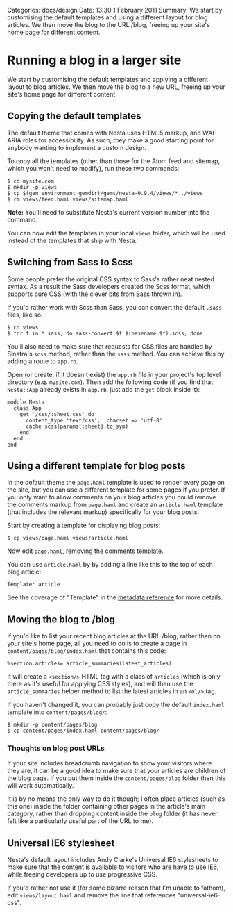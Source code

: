Categories: docs/design
Date: 13:30 1 February 2011
Summary: We start by customising the default templates and using a different layout for blog articles. We then move the blog to the URL /blog, freeing up your site's home page for different content.

# Running a blog in a larger site

We start by customising the default templates and applying a different
layout to blog articles. We then move the blog to a new URL, freeing up
your site's home page for different content.

## Copying the default templates

The default theme that comes with Nesta uses HTML5 markup, and WAI-ARIA
roles for accessibility. As such, they make a good starting point for
anybody wanting to implement a custom design.

To copy all the templates (other than those for the Atom feed and
sitemap, which you won't need to modify), run these two commands:

    $ cd mysite.com
    $ mkdir -p views
    $ cp $(gem environment gemdir)/gems/nesta-0.9.4/views/* ./views
    $ rm views/feed.haml views/sitemap.haml

**Note:** You'll need to substitute Nesta's current version number into
the command.

You can now edit the templates in your local `views` folder, which will
be used instead of the templates that ship with Nesta.

## Switching from Sass to Scss

Some people prefer the original CSS syntax to Sass's rather neat nested
syntax. As a result the Sass developers created the Scss format, which
supports pure CSS (with the clever bits from Sass thrown in).

If you'd rather work with Scss than Sass, you can convert the default
`.sass` files, like so:

    $ cd views
    $ for f in *.sass; do sass-convert $f $(basename $f).scss; done

You'll also need to make sure that requests for CSS files are handled by
Sinatra's `scss` method, rather than the `sass` method. You can achieve
this by adding a route to `app.rb`.

Open (or create, if it doesn't exist) the `app.rb` file in your
project's top level directory (e.g. `mysite.com`).  Then add the
following code (if you find that `Nesta::App` already exists in
`app.rb`, just add the `get` block inside it):

    module Nesta
      class App
        get '/css/:sheet.css' do
          content_type 'text/css', :charset => 'utf-8'
          cache scss(params[:sheet].to_sym)
        end
      end
    end

## Using a different template for blog posts

In the default theme the `page.haml` template is used to render every
page on the site, but you can use a different template for some pages if
you prefer. If you only want to allow comments on your blog articles you
could remove the comments markup from `page.haml` and create an
`article.haml` template (that includes the relevant markup) specifically
for your blog posts.

Start by creating a template for displaying blog posts:

    $ cp views/page.haml views/article.haml

Now edit `page.haml`, removing the comments template.

You can use `article.haml` by by adding a line like this to the top of
each blog article:

    Template: article

See the coverage of "Template" in the [metadata reference][ref] for more
details.

[ref]: /docs/creating-content/metadata-reference

## Moving the blog to /blog

If you'd like to list your recent blog articles at the URL /blog, rather
than on your site's home page, all you need to do is to create a page in
`content/pages/blog/index.haml` that contains this code:

    %section.articles= article_summaries(latest_articles)

It will create a `<section/>` HTML tag with a class of `articles`
(which is only there as it's useful for applying CSS styles), and will
then use the `article_summaries` helper method to list the latest
articles in an `<ol/>` tag.

If you haven't changed it, you can probably just copy the default
`index.haml` template into `content/pages/blog/`:

    $ mkdir -p content/pages/blog
    $ cp content/pages/index.haml content/pages/blog/

### Thoughts on blog post URLs

If your site includes breadcrumb navigation to show your visitors where
they are, it can be a good idea to make sure that your articles are
children of the blog page. If you put them inside the
`content/pages/blog` folder then this will work automatically.

It is by no means the only way to do it though; I often place articles
(such as this one) inside the folder containing other pages in the
article's main category, rather than dropping content inside the `blog`
folder (it has never felt like a particularly useful part of the URL to
me).

## Universal IE6 stylesheet

Nesta's default layout includes Andy Clarke's Universal IE6 stylesheets
to make sure that the content is available to visitors who are have to
use IE6, while freeing developers up to use progressive CSS.

If you'd rather not use it (for some bizarre reason that I'm unable to
fathom), edit `views/layout.haml` and remove the line that references
"universal-ie6-css".
